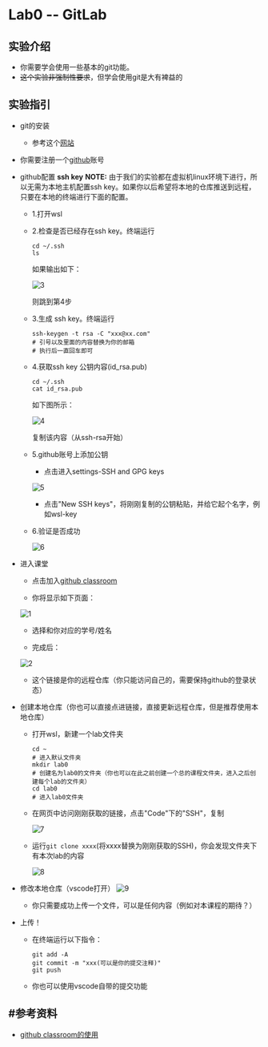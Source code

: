 # Lab0 -- GitLab

## 实验介绍

* 你需要学会使用一些基本的git功能。
* ~~这个实验非强制性要求~~，但学会使用git是大有裨益的

## 实验指引

* git的安装
  
  * 参考这个[网站](https://git-scm.com/book/zh/v2/%E8%B5%B7%E6%AD%A5-%E5%AE%89%E8%A3%85-Git)

* 你需要注册一个[github](https://github.com/)账号
* github配置 **ssh key**
  **NOTE:** 由于我们的实验都在虚拟机linux环境下进行，所以无需为本地主机配置ssh key。如果你以后希望将本地的仓库推送到远程，只要在本地的终端进行下面的配置。
  * 1.打开wsl
  * 2.检查是否已经存在ssh key。终端运行

    ```shell
    cd ~/.ssh
    ls
    ```

    如果输出如下：

    ![3](3.png)

    则跳到第4步

  * 3.生成 ssh key。终端运行

    ```shell
    ssh-keygen -t rsa -C "xxx@xx.com"
    # 引号以及里面的内容替换为你的邮箱
    # 执行后一直回车即可
    ```

  * 4.获取ssh key 公钥内容(id_rsa.pub)

    ```shell
    cd ~/.ssh
    cat id_rsa.pub
    ```

    如下图所示：

    ![4](4.png)

    复制该内容（从ssh-rsa开始）
  
  * 5.github账号上添加公钥
    * 点击进入settings-SSH and GPG keys

    ![5](5.png)

    * 点击"New SSH keys"，将刚刚复制的公钥粘贴，并给它起个名字，例如wsl-key
  * 6.验证是否成功

    ![6](6.png)

* 进入课堂

  * 点击加入[github classroom](https://classroom.github.com/a/VxWMuuOe)

  * 你将显示如下页面：

  ![1](1.png)

  * 选择和你对应的学号/姓名

  * 完成后：

  ![2](2.png)

  * 这个链接是你的远程仓库（你只能访问自己的，需要保持github的登录状态）

* 创建本地仓库（你也可以直接点进链接，直接更新远程仓库，但是推荐使用本地仓库）
  * 打开wsl，新建一个lab文件夹

    ```shell
    cd ~
    # 进入默认文件夹
    mkdir lab0
    # 创建名为lab0的文件夹（你也可以在此之前创建一个总的课程文件夹，进入之后创建每个lab的文件夹）
    cd lab0
    # 进入lab0文件夹
    ```
  
  * 在网页中访问刚刚获取的链接，点击"Code"下的"SSH"，复制

    ![7](7.png)

  * 运行`git clone xxxx`(将xxxx替换为刚刚获取的SSH)，你会发现文件夹下有本次lab的内容

    ![8](8.png)

* 修改本地仓库（vscode打开）
  ![9](9.png)
  * 你只需要成功上传一个文件，可以是任何内容（例如对本课程的期待？）

* 上传！
  * 在终端运行以下指令：

    ```shell
    git add -A
    git commit -m "xxx(可以是你的提交注释)"
    git push
    ```

  * 你也可以使用vscode自带的提交功能

## #参考资料

* [github classroom的使用](https://www.bilibili.com/video/BV12L41147r7?vd_source=4c29bc15f944e68c9ed01279da29e70e)

